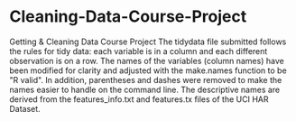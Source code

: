 # Cleaning-Data-Course-Project
Getting &amp; Cleaning Data Course Project
The tidydata file submitted follows the rules for tidy data: each
variable is in a column and each different observation is on a row. The names of the variables (column names) have been modified for clarity and adjusted with the make.names function to be "R valid". In addition, parentheses and dashes were removed to make the names easier to handle on the command line. The descriptive names are derived from the features_info.txt and features.tx files of the UCI HAR Dataset.
